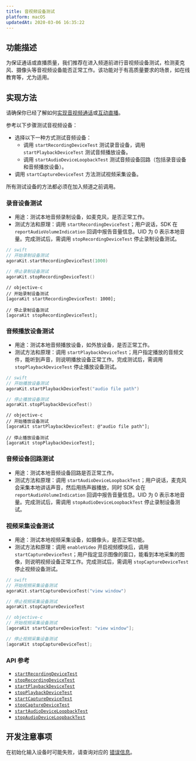 ```yaml
---
title: 音视频设备测试
platform: macOS
updatedAt: 2020-03-06 16:35:22
---
```


## 功能描述

为保证通话或直播质量，我们推荐在进入频道前进行音视频设备测试，检测麦克风、摄像头等音视频设备能否正常工作。该功能对于有高质量要求的场景，如在线教育等，尤为适用。

## 实现方法

请确保你已经了解如何[实现音视频通话](start_call_mac)或[互动直播](start_live_mac)。

参考以下步骤测试音视频设备：

- 选择以下一种方式测试音频设备：
  - 调用 `startRecordingDeviceTest` 测试录音设备，调用 `startPlaybackDeviceTest` 测试音频播放设备。
  - 调用 `startAudioDeviceLoopbackTest` 测试音频设备回路（包括录音设备和音频播放设备）。
- 调用 `startCaptureDeviceTest` 方法测试视频采集设备。

<div class="alert note">所有测试设备的方法都必须在加入频道之前调用。</div>

### 录音设备测试

- 用途：测试本地音频录制设备，如麦克风，是否正常工作。
- 测试方法和原理：调用 `startRecordingDeviceTest`；用户说话，SDK 在 `reportAudioVolumeIndication` 回调中报告音量信息。UID 为 0 表示本地音量。完成测试后，需调用 `stopRecordingDeviceTest` 停止录制设备测试。

```swift
// swift
// 开始录制设备测试
agoraKit.startRecordingDeviceTest(1000)

// 停止录制设备测试
agoraKit.stopRecordingDeviceTest()
```

```oc
// objective-c
// 开始录制设备测试
[agoraKit startRecordingDeviceTest: 1000];

// 停止录制设备测试
[agoraKit stopRecordingDeviceTest];
```

### 音频播放设备测试

- 用途：测试本地音频播放设备，如外放设备，是否正常工作。
- 测试方法和原理：调用 `startPlaybackDeviceTest`；用户指定播放的音频文件，能听到声音，则说明播放设备正常工作。完成测试后，需调用 `stopPlaybackDeviceTest` 停止播放设备测试。

```swift
// swift
// 开始播放设备测试
agoraKit.startPlaybackDeviceTest("audio file path")

// 停止播放设备测试
agoraKit.stopPlaybackDeviceTest()
```

```oc
// objective-c
// 开始播放设备测试
[agoraKit startPlaybackDeviceTest: @"audio file path"];

// 停止播放设备测试
[agoraKit stopPlaybackDeviceTest];
```

### 音频设备回路测试

- 用途：测试本地音频设备回路是否正常工作。
- 测试方法和原理：调用 `startAudioDeviceLoopbackTest`；用户说话，麦克风会采集本地讲话声音，然后用扬声器播放，同时 SDK 会在 `reportAudioVolumeIndication` 回调中报告音量信息。UID 为 0 表示本地音量。完成测试后，需调用 `stopAudioDeviceLoopbackTest` 停止录制设备测试。

### 视频采集设备测试

- 用途：测试本地视频采集设备，如摄像头，是否正常功能。
- 测试方法和原理：调用 `enableVideo` 开启视频模块后，调用 `startCaptureDeviceTest`；用户指定显示图像的窗口，能看到本地采集的图像，则说明视频设备正常工作。完成测试后，需调用 `stopCaptureDeviceTest` 停止视频设备测试。

```swift
// swift
// 开始视频采集设备测试
agoraKit.startCaptureDeviceTest("view window")

// 停止视频采集设备测试
agoraKit.stopCaptureDeviceTest
```

```objective-c
// objective-c
// 开始视频采集设备测试
[agoraKit startCaptureDeviceTest: "view window"];

// 停止视频采集设备测试
[agoraKit stopCaptureDeviceTest];
```

### API 参考

- [`startRecordingDeviceTest`](./API%20Reference/oc/Classes/AgoraRtcEngineKit.html#//api/name/startRecordingDeviceTest:)
- [`stopRecordingDeviceTest`](./API%20Reference/oc/Classes/AgoraRtcEngineKit.html#//api/name/stopRecordingDeviceTest.)
- [`startPlaybackDeviceTest`](./API%20Reference/oc/Classes/AgoraRtcEngineKit.html#//api/name/startPlaybackDeviceTest:)
- [`stopPlaybackDeviceTest`](./API%20Reference/oc/Classes/AgoraRtcEngineKit.html#//api/name/stopPlaybackDeviceTest)
- [`startCaptureDeviceTest`](./API%20Reference/oc/Classes/AgoraRtcEngineKit.html#//api/name/startCaptureDeviceTest:)
- [`stopCaptureDeviceTest`](./API%20Reference/oc/Classes/AgoraRtcEngineKit.html#//api/name/stopCaptureDeviceTest)
- [`startAudioDeviceLoopbackTest`](./API%20Reference/oc/Classes/AgoraRtcEngineKit.html#//api/name/startAudioDeviceLoopbackTest:)
- [`stopAudioDeviceLoopbackTest`](./API%20Reference/oc/Classes/AgoraRtcEngineKit.html#//api/name/stopAudioDeviceLoopbackTest)

## 开发注意事项

在初始化输入设备时可能失败，请查询对应的 [错误信息](./API%20Reference/oc/Constants/AgoraErrorCode.html)。
